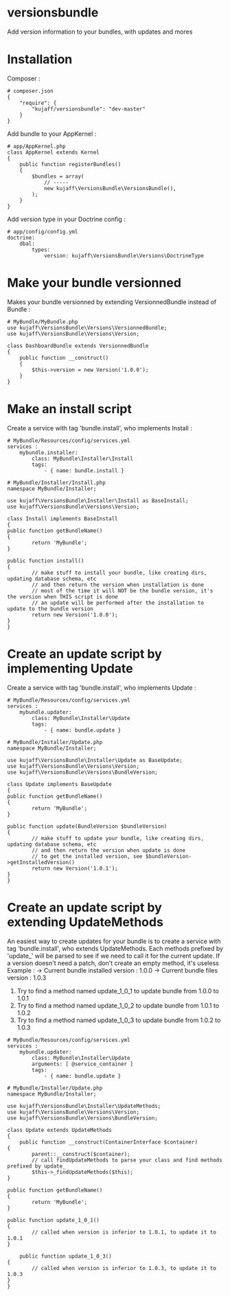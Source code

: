 versionsbundle
==============

Add version information to your bundles, with updates and mores

Installation
============

Composer :

    # composer.json
    {
        "require": {
            "kujaff/versionsbundle": "dev-master"
        }
    }

Add bundle to your AppKernel :

    # app/AppKernel.php
    class AppKernel extends Kernel
    {
        public function registerBundles()
        {
            $bundles = array(
                // -----
                new kujaff\VersionsBundle\VersionsBundle(),
            );
        }
    }

Add version type in your Doctrine config :

    # app/config/config.yml
    doctrine:
        dbal:
            types:
                version: kujaff\VersionsBundle\Versions\DoctrineType

Make your bundle versionned
===========================

Makes your bundle versionned by extending VersionnedBundle instead of Bundle :

    # MyBundle/MyBundle.php
    use kujaff\VersionsBundle\Versions\VersionnedBundle;
    use kujaff\VersionsBundle\Versions\Version;

    class DashboardBundle extends VersionnedBundle
    {
        public function __construct()
        {
            $this->version = new Version('1.0.0');
        }
    }

Make an install script
======================

Create a service with tag 'bundle.install', who implements Install :

    # MyBundle/Resources/config/services.yml
    services :
        mybundle.installer:
            class: MyBundle\Installer\Install
            tags:
                - { name: bundle.install }

    # MyBundle/Installer/Install.php
    namespace MyBundle/Installer;

    use kujaff\VersionsBundle\Installer\Install as BaseInstall;
    use kujaff\VersionsBundle\Versions\Version;

    class Install implements BaseInstall
    {
	public function getBundleName()
	{
            return 'MyBundle';
	}

	public function install()
	{
            // make stuff to install your bundle, like creating dirs, updating database schema, etc
            // and then return the version when installation is done
            // most of the time it will NOT be the bundle version, it's the version when THIS script is done
            // an update will be performed after the installation to update to the bundle version
            return new Version('1.0.0');
	}
    }

Create an update script by implementing Update
==============================================

Create a service with tag 'bundle.install', who implements Update :

    # MyBundle/Resources/config/services.yml
    services :
        mybundle.updater:
            class: MyBundle\Installer\Update
            tags:
                - { name: bundle.update }

    # MyBundle/Installer/Update.php
    namespace MyBundle/Installer;

    use kujaff\VersionsBundle\Installer\Update as BaseUpdate;
    use kujaff\VersionsBundle\Versions\Version;
    use kujaff\VersionsBundle\Versions\BundleVersion;

    class Update implements BaseUpdate
    {
	public function getBundleName()
	{
            return 'MyBundle';
	}

	public function update(BundleVersion $bundleVersion)
	{
            // make stuff to update your bundle, like creating dirs, updating database schema, etc
            // and then return the version when update is done
            // to get the installed version, see $bundleVersion->getInstalledVersion()
            return new Version('1.0.1');
	}
    }

Create an update script by extending UpdateMethods
==================================================

An easiest way to create updates for your bundle is to create a service with tag 'bundle.install', who extends UpdateMethods.
Each methods prefixed by 'update_' will be parsed to see if we need to call it for the current update.
If a version doesn't need a patch, don't create an empty method, it's useless
Example :
  -> Current bundle installed version : 1.0.0
  -> Current bundle files version : 1.0.3
  1) Try to find a method named update_1_0_1 to update bundle from 1.0.0 to 1.0.1
  2) Try to find a method named update_1_0_2 to update bundle from 1.0.1 to 1.0.2
  3) Try to find a method named update_1_0_3 to update bundle from 1.0.2 to 1.0.3

    # MyBundle/Resources/config/services.yml
    services :
        mybundle.updater:
            class: MyBundle\Installer\Update
            arguments: [ @service_container ]
            tags:
                - { name: bundle.update }

    # MyBundle/Installer/Update.php
    namespace MyBundle/Installer;

    use kujaff\VersionsBundle\Installer\UpdateMethods;
    use kujaff\VersionsBundle\Versions\Version;
    use kujaff\VersionsBundle\Versions\BundleVersion;

    class Update extends UpdateMethods
    {
        public function __construct(ContainerInterface $container)
	{
            parent::__construct($container);
            // call findUpdateMethods to parse your class and find methods prefixed by update_
            $this->_findUpdateMethods($this);
	}

	public function getBundleName()
	{
            return 'MyBundle';
	}

	public function update_1_0_1()
	{
            // called when version is inferior to 1.0.1, to update it to 1.0.1
	}

        public function update_1_0_3()
	{
            // called when version is inferior to 1.0.3, to update it to 1.0.3
	}
    }
